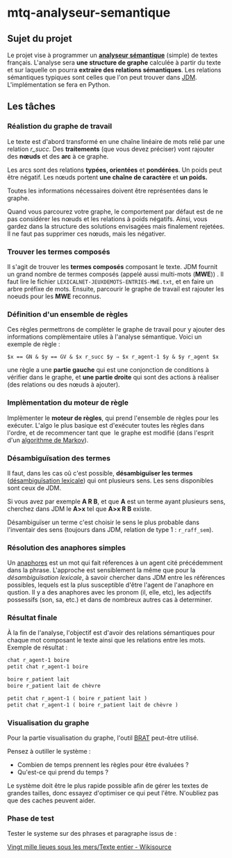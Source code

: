 # mtq-analyseur-semantique

## Sujet du projet

Le projet vise à programmer un **[analyseur sémantique](https://fr.wikipedia.org/wiki/Analyse_s%C3%A9mantique)** (simple) de textes français. L'analyse sera **une structure de graphe** calculée à partir du texte et sur laquelle on pourra **extraire des relations sémantiques**. Les relations sémantiques typiques sont celles que l'on peut trouver dans [JDM](http://www.jeuxdemots.org/jdm-about.php). L'implémentation se fera en Python.

## Les tâches

### Réalistion du graphe de travail

Le texte est d'abord transformé en une chaîne linéaire de mots relié par une relation *r_succ.* Des **traitements** (que vous devez préciser) vont rajouter des **nœuds** et des **arc** à ce graphe. 

Les arcs sont des relations **typées, orientées** et **pondérées**. Un poids peut être négatif. Les nœuds portent **une chaîne de caractère** et **un poids.**

Toutes les informations nécessaires doivent être représentées dans le graphe.

Quand vous parcourez votre graphe, le comportement par défaut est de ne pas considérer les nœuds et les relations à poids négatifs. Ainsi, vous gardez dans la structure des solutions envisagées mais finalement rejetées. Il ne faut pas supprimer ces nœuds, mais les négativer.

### Trouver les **termes** composés

Il s'agit de trouver les **termes composés** composant le texte. JDM fournit un grand nombre de termes composés (appelé aussi multi-mots (**MWE**)) . Il faut lire le fichier `LEXICALNET-JEUXDEMOTS-ENTRIES-MWE.txt`, et en faire un arbre préfixe de mots. Ensuite, parcourir le graphe de travail est rajouter les noeuds pour les **MWE** reconnus.

### Définition d'un ensemble de règles

Ces règles permettrons de complèter le graphe de travail pour y ajouter des informations complèmentaire utiles à l'analyse sémantique. Voici un exemple de règle : 

`$x == GN & $y == GV & $x r_succ $y ⇒ $x r_agent-1 $y & $y r_agent $x`

une règle a une **partie gauche** qui est une conjonction de conditions à vérifier dans le graphe, et **une partie droite** qui sont des actions à réaliser (des relations ou des nœuds à ajouter).

### Implèmentation du moteur de règle

Implèmenter le **moteur de règles**, qui prend l'ensemble de règles pour les exécuter. L'algo le plus basique est d'exécuter toutes les règles dans l'ordre, et de recommencer tant que  le graphe est modifié (dans l'esprit  d'un [algorithme de Markov](https://fr.wikipedia.org/wiki/Algorithme_de_Markov)).

### D**ésambiguïsation des termes**

Il faut, dans les cas oû c'est possible, **désambiguïser les termes** ([désambiguïsation lexicale](https://fr.wikipedia.org/wiki/D%C3%A9sambigu%C3%AFsation_lexicale)) qui ont plusieurs sens. Les sens disponibles sont ceux de JDM.

Si vous avez par exemple **A R B**, et que **A** est un terme ayant plusieurs sens, cherchez dans JDM le **A>x** tel que **A>x R B** existe.

Désambiguïser un terme c'est choisir le sens le plus probable dans l'inventair des sens (toujours dans JDM, relation de type 1 :  `r_raff_sem`).

### Résolution des anaphores simples

Un [anaphores](https://fr.wikipedia.org/wiki/Anaphore_(grammaire)) est un mot qui fait réferences à un agent cité précédemment dans la phrase. L'approche est sensiblement la même que pour la *désambiguïsation lexicale*, à savoir chercher dans JDM entre les références possibles, lequels est la plus susceptible d'être l'agent de l'anaphore en qustion. Il y a des anaphores avec les pronom (il, elle, etc), les adjectifs possessifs (son, sa, etc.) et dans de nombreux autres cas à determiner.

### Résultat finale

À la fin de l'analyse, l'objectif est d'avoir des relations sémantiques pour chaque mot composant le texte ainsi que les relations entre les mots. Exemple de résultat :

```markdown
chat r_agent-1 boire
petit chat r_agent-1 boire

boire r_patient lait
boire r_patient lait de chèvre

petit chat r_agent-1 ( boire r_patient lait )
petit chat r_agent-1 ( boire r_patient lait de chèvre )
```

### Visualisation du graphe

Pour la partie visualisation du graphe, l'outil [BRAT](http://brat.nlplab.org/) peut-être utilisé.

Pensez à outiller le système :

- Combien de temps prennent les règles pour être évaluées ?
- Qu'est-ce qui prend du temps ?

Le système doit être le plus rapide possible afin de gérer les textes de grandes tailles, donc essayez d'optimiser ce qui peut l'être. N'oubliez pas que des caches peuvent aider.

### Phase de test

Tester le systeme sur des phrases et paragraphe issus de : 

[Vingt mille lieues sous les mers/Texte entier - Wikisource](https://fr.wikisource.org/wiki/Vingt_mille_lieues_sous_les_mers/Texte_entier)
